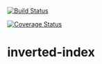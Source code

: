 [![Build Status](https://travis-ci.org/andela-gike/Checkpoint-1.svg?branch=master)](https://travis-ci.org/andela-gike/Checkpoint-1)

[![Coverage Status](https://coveralls.io/repos/github/andela-gike/Checkpoint-1/badge.svg?branch=master)](https://coveralls.io/github/andela-gike/Checkpoint-1?branch=master)

# inverted-index
